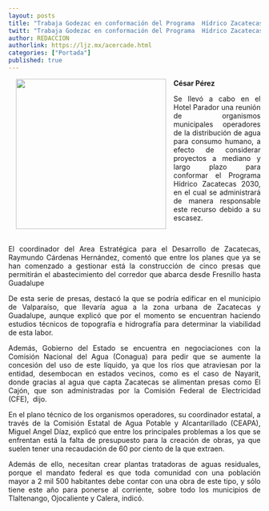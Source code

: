 ```yaml
---
layout: posts
title: "Trabaja Godezac en conformación del Programa  Hídrico Zacatecas 2030: Raymundo Cárdenas"
twitt: "Trabaja Godezac en conformación del Programa  Hídrico Zacatecas 2030: Raymundo Cárdenas"
author: REDACCION
authorlink: https://ljz.mx/acercade.html
categories: ["Portada"]
published: true
---
```

<p style="text-align: justify;">
  <a href="index.php?option=com_content&view=article&id=15154:trabaja-godezac-en-conformacion-del-programa-hidrico-zacatecas-2030-raymundo-cardenas&catid=75:sociedad-y-justicia&Itemid=129"><img src="images/stories/fotos_marzo/p5 plan hidrico.jpg" border="0" width="300" style="margin-left: 15px; margin-right: 15px; float: left;" /></a><strong>César Pérez</strong>
</p>

<p style="text-align: justify;">
  Se llevó a cabo en el Hotel Parador una reunión de organismos municipales operadores de la distribución de agua para consumo humano, a efecto de considerar proyectos a mediano y largo plazo para conformar el Programa Hídrico Zacatecas 2030, en el cual se administrará de manera responsable este recurso debido a su escasez.
</p>

 

<p style="text-align: justify;">
  El coordinador del Area Estratégica para el Desarrollo de Zacatecas, Raymundo Cárdenas Hernández, comentó que entre los planes que ya se han comenzado a gestionar está la construcción de cinco presas que permitirán el abastecimiento del corredor que abarca desde Fresnillo hasta Guadalupe
</p>

<p style="text-align: justify;">
  De esta serie de presas, destacó la que se podría edificar en el municipio de Valparaíso, que llevaría agua a la zona urbana de Zacatecas y Guadalupe, aunque explicó que por el momento se encuentran haciendo estudios técnicos de topografía e hidrografía para determinar la viabilidad de esta labor.
</p>

<p style="text-align: justify;">
  Además, Gobierno del Estado se encuentra en negociaciones con la Comisión Nacional del Agua (Conagua) para pedir que se aumente la concesión del uso de este líquido, ya que los ríos que atraviesan por la entidad, desembocan en estados vecinos, como es el caso de Nayarit, donde gracias al agua que capta Zacatecas se alimentan presas como El Cajón, que son administradas por la Comisión Federal de Electricidad (CFE),  dijo.
</p>

<p style="text-align: justify;">
  En el plano técnico de los organismos operadores, su coordinador estatal, a través de la Comisión Estatal de Agua Potable y Alcantarillado (CEAPA), Miguel Angel Díaz, explicó que entre los principales problemas a los que se enfrentan está la falta de presupuesto para la creación de obras, ya que suelen tener una recaudación de 60 por ciento de la que extraen.
</p>

<p style="text-align: justify;">
  Además de ello, necesitan crear plantas tratadoras de aguas residuales, porque el mandato federal es que toda comunidad con una población mayor a 2 mil 500 habitantes debe contar con una obra de este tipo, y sólo tiene este año para ponerse al corriente, sobre todo los municipios de Tlaltenango, Ojocaliente y Calera, indicó.
</p>
